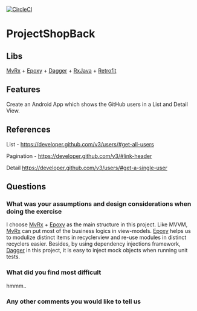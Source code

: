 [![CircleCI](https://circleci.com/gh/s011208/ProjectShopBack.svg?style=svg)](https://circleci.com/gh/s011208/ProjectShopBack)

# ProjectShopBack

## Libs
[MvRx] + [Epoxy] + [Dagger] + [RxJava] + [Retrofit]

## Features
Create an Android App which shows the GitHub users in a List and Detail View.

## References
List - https://developer.github.com/v3/users/#get-all-users

Pagination - https://developer.github.com/v3/#link-header

Detail https://developer.github.com/v3/users/#get-a-single-user

## Questions
### What was your assumptions and design considerations when doing the exercise

I choose [MvRx] + [Epoxy] as the main structure in this project. 
Like MVVM, [MvRx] can put most of the business logics in view-models. 
[Epoxy] helps us to modulize distinct items in recyclerview 
and re-use modules in distinct recyclers easier. 
Besides, by using dependency injections framework, [Dagger] in this project, 
it is easy to inject mock objects when running unit tests.

### What did you find most difficult
hmmm..

### Any other comments you would like to tell us



[MvRx]: https://github.com/airbnb/MvRx
[Epoxy]: https://github.com/airbnb/epoxy
[Dagger]: https://github.com/google/dagger
[RxJava]: https://github.com/ReactiveX/RxJava
[Retrofit]: https://github.com/square/retrofit
